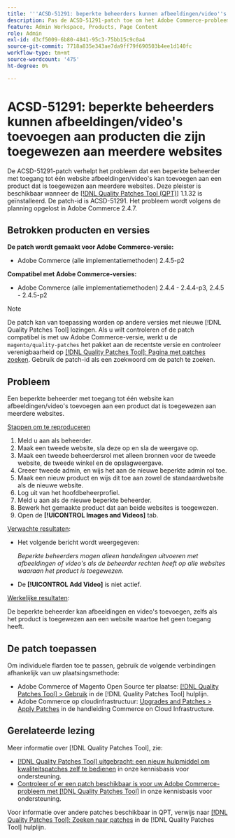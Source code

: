 ```yaml
---
title: '''ACSD-51291: beperkte beheerders kunnen afbeeldingen/video''s toevoegen aan producten die zijn toegewezen aan meerdere websites'''
description: Pas de ACSD-51291-patch toe om het Adobe Commerce-probleem op te lossen, waarbij beperkte beheerders met toegang tot één website afbeeldingen/video's kunnen toevoegen aan een product dat is toegewezen aan meerdere websites.
feature: Admin Workspace, Products, Page Content
role: Admin
exl-id: d3cf5009-6b80-4841-95c3-75bb15c9c0a4
source-git-commit: 7718a835e343ae7da9ff79f690503b4ee1d140fc
workflow-type: tm+mt
source-wordcount: '475'
ht-degree: 0%

---
```


# ACSD-51291: beperkte beheerders kunnen afbeeldingen/video&#39;s toevoegen aan producten die zijn toegewezen aan meerdere websites

De ACSD-51291-patch verhelpt het probleem dat een beperkte beheerder met toegang tot één website afbeeldingen/video&#39;s kan toevoegen aan een product dat is toegewezen aan meerdere websites. Deze pleister is beschikbaar wanneer de [[!DNL Quality Patches Tool (QPT)]](/help/announcements/adobe-commerce-announcements/magento-quality-patches-released-new-tool-to-self-serve-quality-patches.md) 1.1.32 is geïnstalleerd. De patch-id is ACSD-51291. Het probleem wordt volgens de planning opgelost in Adobe Commerce 2.4.7.

## Betrokken producten en versies

**De patch wordt gemaakt voor Adobe Commerce-versie:**

* Adobe Commerce (alle implementatiemethoden) 2.4.5-p2

**Compatibel met Adobe Commerce-versies:**

* Adobe Commerce (alle implementatiemethoden) 2.4.4 - 2.4.4-p3, 2.4.5 - 2.4.5-p2

>[!NOTE]
>
>De patch kan van toepassing worden op andere versies met nieuwe [!DNL Quality Patches Tool] lozingen. Als u wilt controleren of de patch compatibel is met uw Adobe Commerce-versie, werkt u de `magento/quality-patches` het pakket aan de recentste versie en controleer verenigbaarheid op [[!DNL Quality Patches Tool]: Pagina met patches zoeken](https://experienceleague.adobe.com/tools/commerce-quality-patches/index.html). Gebruik de patch-id als een zoekwoord om de patch te zoeken.

## Probleem

Een beperkte beheerder met toegang tot één website kan afbeeldingen/video&#39;s toevoegen aan een product dat is toegewezen aan meerdere websites.

<u>Stappen om te reproduceren</u>

1. Meld u aan als beheerder.
1. Maak een tweede website, sla deze op en sla de weergave op.
1. Maak een tweede beheerdersrol met alleen bronnen voor de tweede website, de tweede winkel en de opslagweergave.
1. Creeer tweede admin, en wijs het aan de nieuwe beperkte admin rol toe.
1. Maak een nieuw product en wijs dit toe aan zowel de standaardwebsite als de nieuwe website.
1. Log uit van het hoofdbeheerprofiel.
1. Meld u aan als de nieuwe beperkte beheerder.
1. Bewerk het gemaakte product dat aan beide websites is toegewezen.
1. Open de **[!UICONTROL Images and Videos]** tab.

<u>Verwachte resultaten</u>:

* Het volgende bericht wordt weergegeven:

  *Beperkte beheerders mogen alleen handelingen uitvoeren met afbeeldingen of video&#39;s als de beheerder rechten heeft op alle websites waaraan het product is toegewezen.*

* De **[!UICONTROL Add Video]** is niet actief.

<u>Werkelijke resultaten</u>:

De beperkte beheerder kan afbeeldingen en video&#39;s toevoegen, zelfs als het product is toegewezen aan een website waartoe het geen toegang heeft.

## De patch toepassen

Om individuele flarden toe te passen, gebruik de volgende verbindingen afhankelijk van uw plaatsingsmethode:

* Adobe Commerce of Magento Open Source ter plaatse: [[!DNL Quality Patches Tool] > Gebruik](https://experienceleague.adobe.com/docs/commerce-operations/tools/quality-patches-tool/usage.html) in de [!DNL Quality Patches Tool] hulplijn.
* Adobe Commerce op cloudinfrastructuur: [Upgrades and Patches > Apply Patches](https://experienceleague.adobe.com/docs/commerce-cloud-service/user-guide/develop/upgrade/apply-patches.html) in de handleiding Commerce on Cloud Infrastructure.

## Gerelateerde lezing

Meer informatie over [!DNL Quality Patches Tool], zie:

* [[!DNL Quality Patches Tool] uitgebracht: een nieuw hulpmiddel om kwaliteitspatches zelf te bedienen](/help/announcements/adobe-commerce-announcements/magento-quality-patches-released-new-tool-to-self-serve-quality-patches.md) in onze kennisbasis voor ondersteuning.
* [Controleer of er een patch beschikbaar is voor uw Adobe Commerce-probleem met [!DNL Quality Patches Tool]](/help/support-tools/patches-available-in-qpt-tool/check-patch-for-magento-issue-with-magento-quality-patches.md) in onze kennisbasis voor ondersteuning.

Voor informatie over andere patches beschikbaar in QPT, verwijs naar [[!DNL Quality Patches Tool]: Zoeken naar patches](https://experienceleague.adobe.com/tools/commerce-quality-patches/index.html) in de [!DNL Quality Patches Tool] hulplijn.
